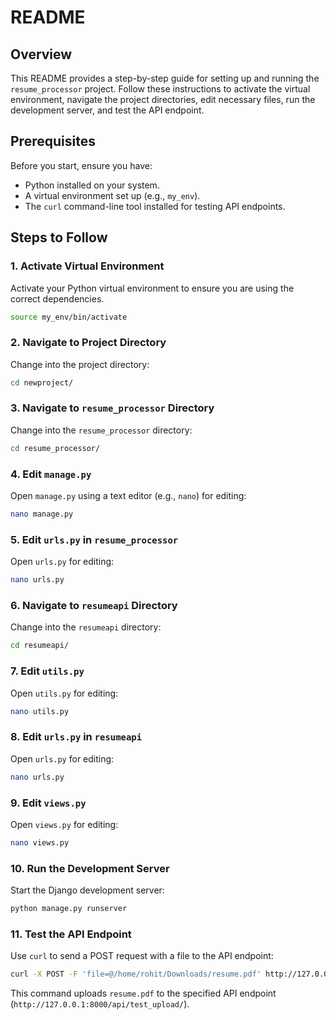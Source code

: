 # README

## Overview

This README provides a step-by-step guide for setting up and running the `resume_processor` project. Follow these instructions to activate the virtual environment, navigate the project directories, edit necessary files, run the development server, and test the API endpoint.

## Prerequisites

Before you start, ensure you have:

- Python installed on your system.
- A virtual environment set up (e.g., `my_env`).
- The `curl` command-line tool installed for testing API endpoints.

## Steps to Follow

### 1. Activate Virtual Environment

Activate your Python virtual environment to ensure you are using the correct dependencies.

```bash
source my_env/bin/activate
```

### 2. Navigate to Project Directory

Change into the project directory:

```bash
cd newproject/
```

### 3. Navigate to `resume_processor` Directory

Change into the `resume_processor` directory:

```bash
cd resume_processor/
```

### 4. Edit `manage.py`

Open `manage.py` using a text editor (e.g., `nano`) for editing:

```bash
nano manage.py
```

### 5. Edit `urls.py` in `resume_processor`

Open `urls.py` for editing:

```bash
nano urls.py
```

### 6. Navigate to `resumeapi` Directory

Change into the `resumeapi` directory:

```bash
cd resumeapi/
```

### 7. Edit `utils.py`

Open `utils.py` for editing:

```bash
nano utils.py
```

### 8. Edit `urls.py` in `resumeapi`

Open `urls.py` for editing:

```bash
nano urls.py
```

### 9. Edit `views.py`

Open `views.py` for editing:

```bash
nano views.py
```

### 10. Run the Development Server

Start the Django development server:

```bash
python manage.py runserver
```

### 11. Test the API Endpoint

Use `curl` to send a POST request with a file to the API endpoint:

```bash
curl -X POST -F 'file=@/home/rohit/Downloads/resume.pdf' http://127.0.0.1:8000/api/test_upload/
```

This command uploads `resume.pdf` to the specified API endpoint (`http://127.0.0.1:8000/api/test_upload/`).
